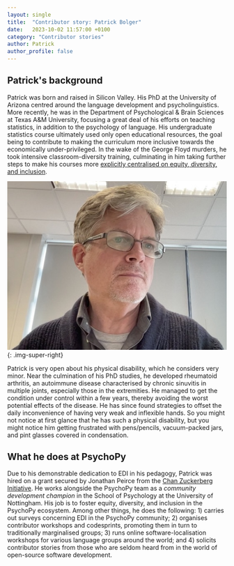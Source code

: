 ```yaml
---
layout: single
title:  "Contributor story: Patrick Bolger"
date:   2023-10-02 11:57:00 +0100
category: "Contributor stories"
author: Patrick
author_profile: false
---
```



## Patrick's background

Patrick was born and raised in Silicon Valley. His PhD at the University of Arizona centred around the language development and psycholinguistics. More recently, he was in the Department of Psychological & Brain Sciences at Texas A&M University, focusing a great deal of his efforts on teaching statistics, in addition to the psychology of language. His undergraduate statistics course ultimately used only open educational resources, the goal being to contribute to making the curriculum more inclusive towards the economically under-privileged. In the wake of the George Floyd murders, he took intensive classroom-diversity training, culminating in him taking further steps to make his courses more [explicitly centralised on equity, diversity, and inclusion](https://mcgraw.princeton.edu/inclusive-and-equitable-teaching/redesigning-equity-inclusion#tab-0-2).

![image of Patrick Bolger staring at his computer screen](/assets/images/patrick.jpg){: .img-super-right}

Patrick is very open about his physical disability, which he considers very minor. Near the culmination of his PhD studies, he developed rheumatoid arthritis, an autoimmune disease characterised by chronic sinuvitis in multiple joints, especially those in the extremities. He managed to get the condition under control within a few years, thereby avoiding the worst potential effects of the disease. He has since found strategies to offset the daily inconvenience of having very weak and inflexible hands. So you might not notice at first glance that he has such a physical disability, but you might notice him getting frustrated with pens/pencils, vacuum-packed jars, and pint glasses covered in condensation.


## What he does at PsychoPy

Due to his demonstrable dedication to EDI in his pedagogy, Patrick was hired on a grant secured by Jonathan Peirce from the [Chan Zuckerberg Initiative](https://chanzuckerberg.com/). He works alongside the PsychoPy team as a *community development champion* in the School of Psychology at the University of Nottingham. His job is to foster equity, diversity, and inclusion in the PsychoPy ecosystem. Among other things, he does the following: 1) carries out surveys concerning EDI in the PsychoPy community; 2) organises contributor workshops and codesprints, promoting them in turn to traditionally marginalised groups; 3) runs online software-localisation workshops for various language groups around the world; and 4) solicits contributor stories from those who are seldom heard from in the world of open-source software development.


